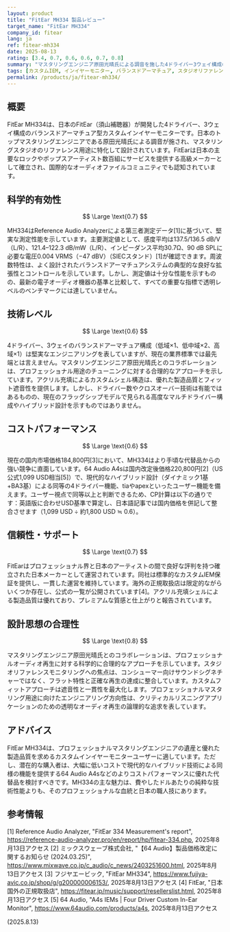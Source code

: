 ```yaml
---
layout: product
title: "FitEar MH334 製品レビュー"
target_name: "FitEar MH334"
company_id: fitear
lang: ja
ref: fitear-mh334
date: 2025-08-13
rating: [3.4, 0.7, 0.6, 0.6, 0.7, 0.8]
summary: "マスタリングエンジニア原田光晴氏による調音を施した4ドライバー3ウェイ構成の日本製カスタムインイヤーモニター"
tags: [カスタムIEM, インイヤーモニター, バランスドアーマチュア, スタジオリファレンス, プロフェッショナルオーディオ]
permalink: /products/ja/fitear-mh334/
---
```


## 概要

FitEar MH334は、日本のFitEar（須山補聴器）が開発した4ドライバー、3ウェイ構成のバランスドアーマチュア型カスタムインイヤーモニターです。日本のトップマスタリングエンジニアである原田光晴氏による調音が施され、マスタリングスタジオのリファレンス用途に特化して設計されています。FitEarは日本の主要なロックやポップスアーティスト数百組にサービスを提供する高級メーカーとして確立され、国際的なオーディオファイルコミュニティでも認知されています。

## 科学的有効性

$$ \Large \text{0.7} $$

MH334はReference Audio Analyzerによる第三者測定データ[1]に基づいて、堅実な測定性能を示しています。主要測定値として、感度平均は137.5/136.5 dB/V（L/R）、121.4–122.3 dB/mW（L/R）、インピーダンス平均30.7Ω、90 dB SPLに必要な電圧0.004 VRMS（−47 dBV）（SIECスタンド）[1]が確認できます。周波数特性は、よく設計されたバランスドアーマチュアシステムの典型的な良好な拡張性とコントロールを示しています。しかし、測定値は十分な性能を示すものの、最新の電子オーディオ機器の基準と比較して、すべての重要な指標で透明レベルのベンチマークには達していません。

## 技術レベル

$$ \Large \text{0.6} $$

4ドライバー、3ウェイのバランスドアーマチュア構成（低域×1、低中域×2、高域×1）は堅実なエンジニアリングを表していますが、現在の業界標準では最先端とは言えません。マスタリングエンジニア原田光晴氏とのコラボレーションは、プロフェッショナル用途のチューニングに対する合理的なアプローチを示しています。アクリル充填によるカスタムシェル構造は、優れた製造品質とフィット遮音性を提供します。しかし、ドライバー数やクロスオーバー技術は有能ではあるものの、現在のフラッグシップモデルで見られる高度なマルチドライバー構成やハイブリッド設計を示すものではありません。

## コストパフォーマンス

$$ \Large \text{0.6} $$

現在の国内市場価格184,800円[3]において、MH334はより手頃な代替品からの強い競争に直面しています。64 Audio A4sは国内改定後価格220,800円[2]（US公式1,099 USD相当[5]）で、現代的なハイブリッド設計（ダイナミック1基+BA3基）による同等の4ドライバー機能、tiaやapexといったユーザー機能を備えます。ユーザー視点で同等以上と判断できるため、CP計算は以下の通りです：英語版に合わせUSD基準で算定し、日本語記事では国内価格を併記して整合させます（1,099 USD ÷ 約1,800 USD ≒ 0.6）。

## 信頼性・サポート

$$ \Large \text{0.7} $$

FitEarはプロフェッショナル界と日本のアーティストの間で良好な評判を持つ確立された日本メーカーとして運営されています。同社は標準的なカスタムIEM保証を提供し、一貫した運営を維持しています。海外の正規取扱店は限定的ながらいくつか存在し、公式の一覧が公開されています[4]。アクリル充填シェルによる製造品質は優れており、プレミアムな質感と仕上がりと報告されています。

## 設計思想の合理性

$$ \Large \text{0.8} $$

マスタリングエンジニア原田光晴氏とのコラボレーションは、プロフェッショナルオーディオ再生に対する科学的に合理的なアプローチを示しています。スタジオリファレンスモニタリングへの焦点は、コンシューマー向けサウンドシグネチャーではなく、フラット特性と正確な再生の達成に整合しています。カスタムフィットアプローチは遮音性と一貫性を最大化します。プロフェッショナルマスタリング用途に向けたエンジニアリング方向性は、クリティカルリスニングアプリケーションのための透明なオーディオ再生の論理的な追求を表しています。

## アドバイス

FitEar MH334は、プロフェッショナルマスタリングエンジニアの遺産と優れた製造品質を求めるカスタムインイヤーモニターユーザーに適しています。ただし、潜在的な購入者は、大幅に低いコストで現代的なハイブリッド技術による同様の機能を提供する64 Audio A4sなどのよりコストパフォーマンスに優れた代替品を検討すべきです。MH334の主な魅力は、費やしたドルあたりの純粋な技術性能よりも、そのプロフェッショナルな血統と日本の職人技にあります。

## 参考情報

[1] Reference Audio Analyzer, "FitEar 334 Measurement's report", https://reference-audio-analyzer.pro/en/report/hp/fitear-334.php, 2025年8月13日アクセス
[2] ミックスウェーブ株式会社, "【64 Audio】製品価格改定に関するお知らせ (2024.03.25)", https://www.mixwave.co.jp/c_audio/c_news/2403251600.html, 2025年8月13日アクセス
[3] フジヤエービック, "FitEar MH334", https://www.fujiya-avic.co.jp/shop/g/g200000006153/, 2025年8月13日アクセス
[4] FitEar, "日本国外の正規取扱店", https://fitear.jp/music/support/resellerslist.html, 2025年8月13日アクセス
[5] 64 Audio, "A4s IEMs | Four Driver Custom In-Ear Monitor", https://www.64audio.com/products/a4s, 2025年8月13日アクセス

(2025.8.13)